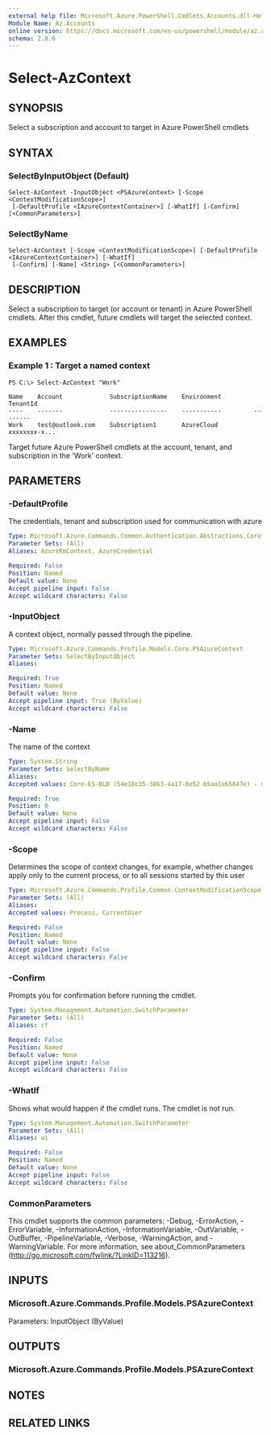 ```yaml
---
external help file: Microsoft.Azure.PowerShell.Cmdlets.Accounts.dll-Help.xml
Module Name: Az.Accounts
online version: https://docs.microsoft.com/en-us/powershell/module/az.accounts/select-azcontext
schema: 2.0.0
---
```


# Select-AzContext

## SYNOPSIS
Select a subscription and account to target in Azure PowerShell cmdlets

## SYNTAX

### SelectByInputObject (Default)
```
Select-AzContext -InputObject <PSAzureContext> [-Scope <ContextModificationScope>]
 [-DefaultProfile <IAzureContextContainer>] [-WhatIf] [-Confirm] [<CommonParameters>]
```

### SelectByName
```
Select-AzContext [-Scope <ContextModificationScope>] [-DefaultProfile <IAzureContextContainer>] [-WhatIf]
 [-Confirm] [-Name] <String> [<CommonParameters>]
```

## DESCRIPTION
Select a  subscription to target (or account or tenant) in Azure PowerShell cmdlets.  After this cmdlet, future cmdlets will target the 
selected context.

## EXAMPLES

### Example 1 : Target a named context
```
PS C:\> Select-AzContext "Work"

Name    Account             SubscriptionName    Environment         TenantId
----    -------             ----------------    -----------         --------
Work    test@outlook.com    Subscription1       AzureCloud          xxxxxxxx-x...
```

Target future Azure PowerShell cmdlets at the account, tenant, and subscription in the 'Work' context.

## PARAMETERS

### -DefaultProfile
The credentials, tenant and subscription used for communication with azure

```yaml
Type: Microsoft.Azure.Commands.Common.Authentication.Abstractions.Core.IAzureContextContainer
Parameter Sets: (All)
Aliases: AzureRmContext, AzureCredential

Required: False
Position: Named
Default value: None
Accept pipeline input: False
Accept wildcard characters: False
```

### -InputObject
A context object, normally passed through the pipeline.

```yaml
Type: Microsoft.Azure.Commands.Profile.Models.Core.PSAzureContext
Parameter Sets: SelectByInputObject
Aliases:

Required: True
Position: Named
Default value: None
Accept pipeline input: True (ByValue)
Accept wildcard characters: False
```

### -Name
The name of the context

```yaml
Type: System.String
Parameter Sets: SelectByName
Aliases:
Accepted values: Core-ES-BLD (54e18c35-3863-4a17-8e52-b5aa1e65847e) - maclayto@microsoft.com, DDXLABDTL-01 (e2dc3810-f8e5-4337-a41c-8b9ec7d954ee) - maclayto@microsoft.com, Pay-As-You-Go (92ad8d84-3287-4990-b83d-5e983832f7ce) - maclayto@microsoft.com, DevDiv Key Vault (bd62906c-0a81-43c3-a2f8-126e4cf66ada) - maclayto@microsoft.com, Azure SDK Powershell Test (c9cbd920-c00c-427c-852b-8aaf38badaeb) - maclayto@microsoft.com, Azure SDK Infrastructure (6b085460-5f21-477e-ba44-1035046e9101) - maclayto@microsoft.com, Azure SDK Powershell Test - Manual (9e223dbe-3399-4e19-88eb-0975f02ac87f) - maclayto@microsoft.com, Cosmos_WDG_Core_BnB_100348 (dae41bd3-9db4-4b9b-943e-832b57cac828) - maclayto@microsoft.com, Node CLI Test (2c224e7e-3ef5-431d-a57b-e71f4662e3a6) - maclayto@microsoft.com, Key Vault Engineering Subscription (33f39d49-6173-49bf-9789-db5548ee6d73) - maclayto@microsoft.com, VS Telemetry - Data Catalog (a7bb576c-291e-4553-965a-1c588b3f29d8) - maclayto@microsoft.com

Required: True
Position: 0
Default value: None
Accept pipeline input: False
Accept wildcard characters: False
```

### -Scope
Determines the scope of context changes, for example, whether changes apply only to the current process, or to all sessions started by this user

```yaml
Type: Microsoft.Azure.Commands.Profile.Common.ContextModificationScope
Parameter Sets: (All)
Aliases:
Accepted values: Process, CurrentUser

Required: False
Position: Named
Default value: None
Accept pipeline input: False
Accept wildcard characters: False
```

### -Confirm
Prompts you for confirmation before running the cmdlet.

```yaml
Type: System.Management.Automation.SwitchParameter
Parameter Sets: (All)
Aliases: cf

Required: False
Position: Named
Default value: None
Accept pipeline input: False
Accept wildcard characters: False
```

### -WhatIf
Shows what would happen if the cmdlet runs.
The cmdlet is not run.

```yaml
Type: System.Management.Automation.SwitchParameter
Parameter Sets: (All)
Aliases: wi

Required: False
Position: Named
Default value: None
Accept pipeline input: False
Accept wildcard characters: False
```

### CommonParameters
This cmdlet supports the common parameters: -Debug, -ErrorAction, -ErrorVariable, -InformationAction, -InformationVariable, -OutVariable, -OutBuffer, -PipelineVariable, -Verbose, -WarningAction, and -WarningVariable. For more information, see about_CommonParameters (http://go.microsoft.com/fwlink/?LinkID=113216).

## INPUTS

### Microsoft.Azure.Commands.Profile.Models.PSAzureContext
Parameters: InputObject (ByValue)

## OUTPUTS

### Microsoft.Azure.Commands.Profile.Models.PSAzureContext

## NOTES

## RELATED LINKS
